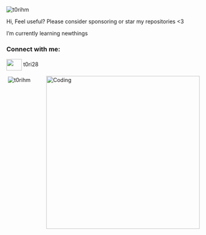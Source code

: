 <img src="https://count.getloli.com/get/@t0rihm" alt="t0rihm" />

Hi, Feel useful? Please consider sponsoring or star my repositories <3

I’m currently learning newthings

<h3 align="left">Connect with me:</h3>
<p align="left">
<a href="https://discord.gg/" target="blank"><img align="center" src="https://raw.githubusercontent.com/rahuldkjain/github-profile-readme-generator/master/src/images/icons/Social/discord.svg" alt="" height="30" width="40" /></a>
t0ri28
</p>

<img align="right" alt="Coding" width="400" src="https://i.pinimg.com/originals/e4/59/21/e459217bfe56c7b11aee723882ad5e00.gif">

<p>&nbsp;<img align="center" src="https://github-readme-stats.vercel.app/api?username=T0riHM&theme=great-gatsby&hide_border=false&include_all_commits=true&count_private=false)" alt="t0rihm" /></p>
